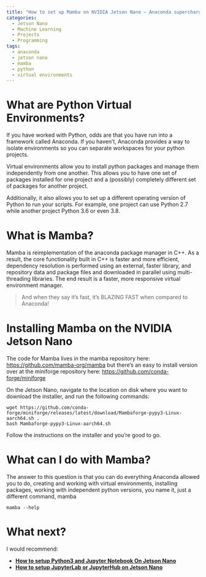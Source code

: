 ```yaml
---
title: "How to set up Mamba on NVIDIA Jetson Nano – Anaconda supercharged"
categories:
  - Jetson Nano
  - Machine Learning
  - Projects
  - Programming
tags:
  - anaconda
  - jetson nano
  - mamba
  - python
  - virtual environments
---
```


# What are Python Virtual Environments?
If you have worked with Python, odds are that you have run into a framework called Anaconda. If you haven’t, Anaconda provides a way to isolate environments so you can separate workspaces for your python projects.

Virtual environments allow you to install python packages and manage them independently from one another. This allows you to have one set of packages installed for one project and a (possibly) completely different set of packages for another project.

Additionally, it also allows you to set up a different operating version of Python to run your scripts. For example, one project can use Python 2.7 while another project Python 3.6 or even 3.8.

# What is Mamba?
Mamba is reimplementation of the anaconda package manager in C++. As a result, the core functionality built in C++ is faster and more efficient, dependency resolution is performed using an external, faster library, and repository data and package files and downloaded in parallel using multi-threading libraries. The end result is a faster, more responsive virtual environment manager.

> And when they say it’s fast, it’s BLAZING FAST when compared to Anaconda!

# Installing Mamba on the NVIDIA Jetson Nano
The code for Mamba lives in the mamba repository here: https://github.com/mamba-org/mamba but there’s an easy to install version over at the miniforge repository here: https://github.com/conda-forge/miniforge

On the Jetson Nano, navigate to the location on disk where you want to download the installer, and run the following commands:

    wget https://github.com/conda-forge/miniforge/releases/latest/download/Mambaforge-pypy3-Linux-aarch64.sh .
    bash Mambaforge-pypy3-Linux-aarch64.sh

Follow the instructions on the installer and you’re good to go.

# What can I do with Mamba?
The answer to this question is that you can do everything Anaconda allowed you to do, creating and working with virtual environments, installing packages, working with independent python versions, you name it, just a different command, mamba

    mamba --help

# What next?

I would recommend:

- [**How to setup Python3 and Jupyter Notebook On Jetson Nano**][1]
- [**How to setup JupyterLab or JupyterHub on Jetson Nano**][2]

[1]: https://sahilramani.com/2020/10/how-to-setup-python3-and-jupyter-notebook-on-jetson-nano/
[2]: https://sahilramani.com/2020/11/how-to-setup-jupyterlab-or-jupyterhub-on-jetson-nano/